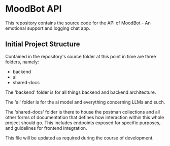 # MoodBot API

This repository contains the source code for the API of MoodBot - An emotional support and logging chat app.

## Initial Project Structure

Contained in the repository's source folder at this point in time are three folders, namely:
- backend
- ai
- shared-docs

The 'backend' folder is for all things backend and backend architecture.

The 'ai' folder is for the ai model and everything concerning LLMs and such.

The 'shared-docs' folder is there to house the postman collections and all other forms of documentation that defines how interaction within this whole project should go.
This includes endpoints exposed for specific purposes, and guidelines for frontend integration.

This file will be updated as required during the course of development.


